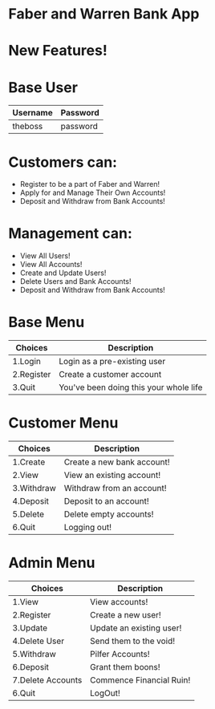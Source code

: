# Faber and Warren Bank App
# New Features!
# Base User
| Username | Password |
|----------|----------|
| theboss | password |

# Customers can:
  - Register to be a part of Faber and Warren!
  - Apply for and Manage Their Own Accounts!
  - Deposit and Withdraw from Bank Accounts!


# Management can:
  - View All Users!
  - View All Accounts!
  - Create and Update Users!
  - Delete Users and Bank Accounts!
  - Deposit and Withdraw from Bank Accounts!

# Base Menu
| Choices | Description  |
| ------ | ------ |
| 1.Login | Login as a pre-existing user |
| 2.Register | Create a customer account |
| 3.Quit | You've been doing this your whole life|

# Customer Menu
| Choices | Description  |
| ------ | ------ |
| 1.Create | Create a new bank account! |
| 2.View | View an existing account! |
| 3.Withdraw | Withdraw from an account! |
| 4.Deposit | Deposit to an account! |
| 5.Delete | Delete empty accounts! |
| 6.Quit | Logging out! |

# Admin Menu
| Choices | Description  |
| ------ | ------ |
| 1.View | View accounts! |
| 2.Register | Create a new user! |
| 3.Update | Update an existing user! |
| 4.Delete User | Send them to the void! |
| 5.Withdraw | Pilfer Accounts! |
| 6.Deposit | Grant them boons! |
| 7.Delete Accounts | Commence Financial Ruin! |
| 6.Quit | LogOut! |








